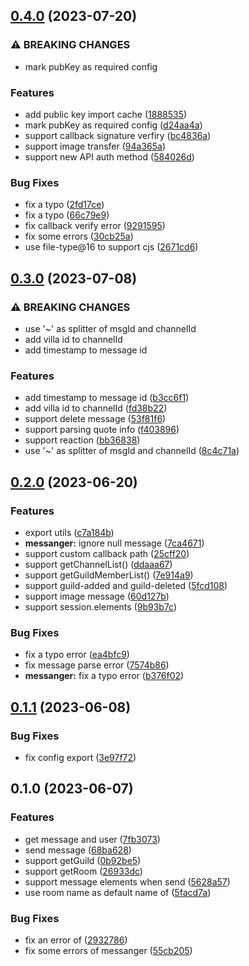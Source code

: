 ## [0.4.0](https://github.com/DreamOfIce/koishi-plugin-adapter-villa/compare/v0.3.0...v0.4.0) (2023-07-20)

### ⚠ BREAKING CHANGES

- mark pubKey as required config

### Features

- add public key import cache ([1888535](https://github.com/DreamOfIce/koishi-plugin-adapter-villa/commit/188853501d8634e22f10fb8a150a540e6d95d4d6))
- mark pubKey as required config ([d24aa4a](https://github.com/DreamOfIce/koishi-plugin-adapter-villa/commit/d24aa4a98c6d06560e9404905c0257fe95ed16c7))
- support callback signature verfiry ([bc4836a](https://github.com/DreamOfIce/koishi-plugin-adapter-villa/commit/bc4836a83d20780be2b2697eaa05376fbb7d2751))
- support image transfer ([94a365a](https://github.com/DreamOfIce/koishi-plugin-adapter-villa/commit/94a365a0abec6f386f3046af7ea9e161944a0e00))
- support new API auth method ([584026d](https://github.com/DreamOfIce/koishi-plugin-adapter-villa/commit/584026dce645db07b248b9698ade7ec7b4596e13))

### Bug Fixes

- fix a typo ([2fd17ce](https://github.com/DreamOfIce/koishi-plugin-adapter-villa/commit/2fd17cebd721f60c798c0f6e4e438bda4b45521b))
- fix a typo ([66c79e9](https://github.com/DreamOfIce/koishi-plugin-adapter-villa/commit/66c79e94a49cd295c7b0e1a67901e87d7d07920a))
- fix callback verify error ([9291595](https://github.com/DreamOfIce/koishi-plugin-adapter-villa/commit/9291595d59b9311bbe29f1728765baa3a721f383))
- fix some errors ([30cb25a](https://github.com/DreamOfIce/koishi-plugin-adapter-villa/commit/30cb25a9d744e5a7a4b62f3984c7aa963fad30be))
- use file-type@16 to support cjs ([2671cd6](https://github.com/DreamOfIce/koishi-plugin-adapter-villa/commit/2671cd613bb007928a411198c6010de77f10b414))

## [0.3.0](https://github.com/DreamOfIce/koishi-plugin-adapter-villa/compare/v0.2.0...v0.3.0) (2023-07-08)

### ⚠ BREAKING CHANGES

- use '~' as splitter of msgId and channelId
- add villa id to channelId
- add timestamp to message id

### Features

- add timestamp to message id ([b3cc6f1](https://github.com/DreamOfIce/koishi-plugin-adapter-villa/commit/b3cc6f1435898e4d4ac89cad47437df950eaca1f))
- add villa id to channelId ([fd38b22](https://github.com/DreamOfIce/koishi-plugin-adapter-villa/commit/fd38b220115a34e800efadccbd01994e393d39ab))
- support delete message ([53f81f6](https://github.com/DreamOfIce/koishi-plugin-adapter-villa/commit/53f81f6b6db9aa60899bc25fcebfd5ff82f4a7a0))
- support parsing quote info ([f403896](https://github.com/DreamOfIce/koishi-plugin-adapter-villa/commit/f4038966ea414f48550a191187827534f8b67fa7))
- support reaction ([bb36838](https://github.com/DreamOfIce/koishi-plugin-adapter-villa/commit/bb368387f5856d57dae7fe44a86200e959f50a79))
- use '~' as splitter of msgId and channelId ([8c4c71a](https://github.com/DreamOfIce/koishi-plugin-adapter-villa/commit/8c4c71a806379588315de8d8230df888f56e1222))

## [0.2.0](https://github.com/DreamOfIce/koishi-plugin-adapter-villa/compare/v0.1.1...v0.2.0) (2023-06-20)

### Features

- export utils ([c7a184b](https://github.com/DreamOfIce/koishi-plugin-adapter-villa/commit/c7a184b2cba31ed56ed4defcd9bba0a966497ea4))
- **messanger:** ignore null message ([7ca4671](https://github.com/DreamOfIce/koishi-plugin-adapter-villa/commit/7ca46716fff08f23626bb8e9abb0f1f5079b449d))
- support custom callback path ([25cff20](https://github.com/DreamOfIce/koishi-plugin-adapter-villa/commit/25cff202ef967f875926d4dcfa72bc553cd162bd))
- support getChannelList() ([ddaaa67](https://github.com/DreamOfIce/koishi-plugin-adapter-villa/commit/ddaaa67b660b3fdfd561ea0db49e86de23d5fbbf))
- support getGuildMemberList() ([7e914a9](https://github.com/DreamOfIce/koishi-plugin-adapter-villa/commit/7e914a9ef639371d5efa40187d294f25a6024d2d))
- support guild-added and guild-deleted ([5fcd108](https://github.com/DreamOfIce/koishi-plugin-adapter-villa/commit/5fcd108864e38a719ea13043fed7646f9114572a))
- support image message ([60d127b](https://github.com/DreamOfIce/koishi-plugin-adapter-villa/commit/60d127bc6048e513d111af553c7e9f5fe7d52034))
- support session.elements ([9b93b7c](https://github.com/DreamOfIce/koishi-plugin-adapter-villa/commit/9b93b7cb047c906dfa31e199cef00e3eea0c19d5))

### Bug Fixes

- fix a typo error ([ea4bfc9](https://github.com/DreamOfIce/koishi-plugin-adapter-villa/commit/ea4bfc9c304cf9c180ce367357f4cd696fde5805))
- fix message parse error ([7574b86](https://github.com/DreamOfIce/koishi-plugin-adapter-villa/commit/7574b867d80ddc93a12e4715172fc597f8c51de9))
- **messanger:** fix a typo error ([b376f02](https://github.com/DreamOfIce/koishi-plugin-adapter-villa/commit/b376f02156966b3706050ddd86dd06703d6bef55))

## [0.1.1](https://github.com/DreamOfIce/koishi-plugin-adapter-villa/compare/v0.1.0...v0.1.1) (2023-06-08)

### Bug Fixes

- fix config export ([3e97f72](https://github.com/DreamOfIce/koishi-plugin-adapter-villa/commit/3e97f720068cb56406ff5aaceab6f622e9b56bcd))

## 0.1.0 (2023-06-07)

### Features

- get message and user ([7fb3073](https://github.com/DreamOfIce/koishi-plugin-adapter-villa/commit/7fb307305e875ee1c91f80e1b6ec638b66e654f7))
- send message ([68ba628](https://github.com/DreamOfIce/koishi-plugin-adapter-villa/commit/68ba628f6fd88b3080f2b30b284f7383fbf2716f))
- support getGuild ([0b92be5](https://github.com/DreamOfIce/koishi-plugin-adapter-villa/commit/0b92be5a1c46cd9625867955068c3b55cb950dbf))
- support getRoom ([26933dc](https://github.com/DreamOfIce/koishi-plugin-adapter-villa/commit/26933dc875e60868b284dbc8d32d6ae0070ae376))
- support message elements when send ([5628a57](https://github.com/DreamOfIce/koishi-plugin-adapter-villa/commit/5628a5734c518cd992cf9d1514513c486d2276d0))
- use room name as default name of <sharp> ([5facd7a](https://github.com/DreamOfIce/koishi-plugin-adapter-villa/commit/5facd7a0e839422d292f00b12cc960e9afbb0428))

### Bug Fixes

- fix an error of <at> ([2932786](https://github.com/DreamOfIce/koishi-plugin-adapter-villa/commit/2932786c63d34aae7508b342fbcde5b156692299))
- fix some errors of messanger ([55cb205](https://github.com/DreamOfIce/koishi-plugin-adapter-villa/commit/55cb205ba613921ea986afa193ef586b753fcab2))
